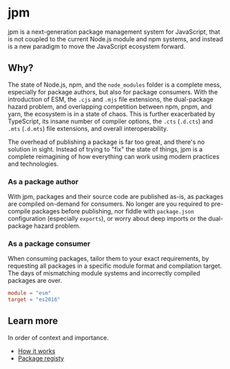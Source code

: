 # jpm

jpm is a next-generation package management system for JavaScript, that is not coupled to the current Node.js module and npm systems, and instead is a new paradigm to move the JavaScript ecosystem forward.

## Why?

The state of Node.js, npm, and the `node_modules` folder is a complete mess, especially for package authors, but also for package consumers. With the introduction of ESM, the `.cjs` and `.mjs` file extensions, the dual-package hazard problem, and overlapping competition between npm, pnpm, and yarn, the ecosystem is in a state of chaos. This is further exacerbated by TypeScript, its insane number of compiler options, the `.cts` (`.d.cts`) and `.mts` (`.d.mts`) file extensions, and overall interoperability.

The overhead of publishing a package is far too great, and there's no solution in sight. Instead of trying to "fix" the state of things, jpm is a complete reimagining of how everything can work using modern practices and technologies.

### As a package author

With jpm, packages and their source code are published as-is, as packages are compiled on-demand for consumers. No longer are you required to pre-compile packages before publishing, nor fiddle with `package.json` configuration (especially `exports`), or worry about deep imports or the dual-package hazard problem.

### As a package consumer

When consuming packages, tailor them to your exact requirements, by requesting all packages in a specific module format and compilation target. The days of mismatching module systems and incorrectly compiled packages are over.

```toml
module = "esm"
target = "es2016"
```

## Learn more

In order of context and importance.

- [How it works](./docs/how-it-works)
- [Package registy](./docs/package-registry)
